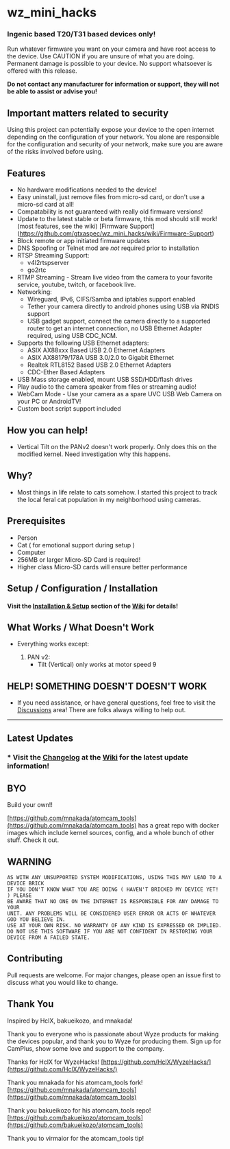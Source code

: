 # wz_mini_hacks
### Ingenic based T20/T31 based devices only!

Run whatever firmware you want on your camera and have root access to the device.  Use CAUTION if you are unsure of what you are doing.  Permanent damage is possible to your device.  No support whatsoever is offered with this release.  

**Do not contact any manufacturer for information or support, they will not be able to assist or advise you!**

## Important matters related to security

Using this project can potentially expose your device to the open internet depending on the configuration of your network.  You alone are responsible for the configuration and security of your network, make sure you are aware of the risks involved before using.

## Features

* No hardware modifications needed to the device!
* Easy uninstall, just remove files from micro-sd card, or don't use a micro-sd card at all!
* Compatability is not guaranteed with really old firmware versions!
* Update to the latest stable or beta firmware, this mod should still work! (most features, see the wiki) [Firmware Support] (https://github.com/gtxaspec/wz_mini_hacks/wiki/Firmware-Support)
* Block remote or app initiated firmware updates
* DNS Spoofing or Telnet mod are *not* required prior to installation
* RTSP Streaming Support:
  * v4l2rtspserver
  * go2rtc
* RTMP Streaming - Stream live video from the camera to your favorite service, youtube, twitch, or facebook live.
* Networking: 
  * Wireguard, IPv6, CIFS/Samba and iptables support enabled
  * Tether your camera directly to android phones using USB via RNDIS support
  * USB gadget support, connect the camera directly to a supported router to get an internet connection, no USB Ethernet Adapter required, using USB CDC_NCM.
* Supports the following USB Ethernet adapters: 
  * ASIX AX88xxx Based USB 2.0 Ethernet Adapters
  * ASIX AX88179/178A USB 3.0/2.0 to Gigabit Ethernet
  * Realtek RTL8152 Based USB 2.0 Ethernet Adapters
  * CDC-Ether Based Adapters
* USB Mass storage enabled, mount USB SSD/HDD/flash drives
* Play audio to the camera speaker from files or streaming audio!
* WebCam Mode - Use your camera as a spare UVC USB Web Camera on your PC or AndroidTV!
* Custom boot script support included

## How you can help!

* Vertical Tilt on the PANv2 doesn't work properly.  Only does this on the modified kernel.  Need investigation why this happens.

## Why?

* Most things in life relate to cats somehow.  I started this project to track the local feral cat population in my neighborhood using cameras.

## Prerequisites

* Person
* Cat ( for emotional support during setup )
* Computer
* 256MB or larger Micro-SD Card is required!
* Higher class Micro-SD cards will ensure better performance

## Setup / Configuration / Installation

#### Visit the [Installation & Setup](https://github.com/gtxaspec/wz_mini_hacks/wiki/Setup-&-Installation) section of the [Wiki](https://github.com/gtxaspec/wz_mini_hacks/wiki) for details!

## What Works / What Doesn't Work

* Everything works except:

  1. PAN v2:
     -  Tilt (Vertical) only works at motor speed 9

## HELP! SOMETHING DOESN'T DOESN'T WORK

* If you need assistance, or have general questions, feel free to visit the [Discussions](https://github.com/gtxaspec/wz_mini_hacks/discussions) area!  There are folks always willing to help out.

---

## Latest Updates

### * Visit the [Changelog](https://github.com/gtxaspec/wz_mini_hacks/wiki/Changelog) at the [Wiki](https://github.com/gtxaspec/wz_mini_hacks/wiki) for the latest update information!

## BYO

Build your own!!

[https://github.com/mnakada/atomcam_tools](https://github.com/mnakada/atomcam_tools) has a great repo with docker images which include kernel sources, config, and a whole bunch of other stuff.  Check it out.

## WARNING

```
AS WITH ANY UNSUPPORTED SYSTEM MODIFICATIONS, USING THIS MAY LEAD TO A DEVICE BRICK
IF YOU DON'T KNOW WHAT YOU ARE DOING ( HAVEN'T BRICKED MY DEVICE YET! ) PLEASE
BE AWARE THAT NO ONE ON THE INTERNET IS RESPONSIBLE FOR ANY DAMAGE TO YOUR
UNIT. ANY PROBLEMS WILL BE CONSIDERED USER ERROR OR ACTS OF WHATEVER GOD YOU BELIEVE IN.
USE AT YOUR OWN RISK. NO WARRANTY OF ANY KIND IS EXPRESSED OR IMPLIED. 
DO NOT USE THIS SOFTWARE IF YOU ARE NOT CONFIDENT IN RESTORING YOUR DEVICE FROM A FAILED STATE.
```

## Contributing

Pull requests are welcome. For major changes, please open an issue first to discuss what you would like to change.

## Thank You

Inspired by HclX, bakueikozo, and mnakada!

Thank you to everyone who is passionate about Wyze products for making the devices popular, and thank you to Wyze for producing them.  Sign up for CamPlus, show some love and support to the company.

Thanks for HclX for WyzeHacks! [https://github.com/HclX/WyzeHacks/](https://github.com/HclX/WyzeHacks/)

Thank you mnakada for his atomcam_tools fork! [https://github.com/mnakada/atomcam_tools](https://github.com/mnakada/atomcam_tools)

Thank you bakueikozo for his atomcam_tools repo! [https://github.com/bakueikozo/atomcam_tools](https://github.com/bakueikozo/atomcam_tools)
 
Thank you to virmaior for the atomcam_tools tip!
